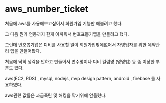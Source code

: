 # aws_number_ticket
처음에 aws를 사용해보고싶어서 회원가입 기능만 해볼려고 했다.

그 다음 뭔가 연동까지 한게 아까워서 번호표뽑기앱을 만들려고 했다.

그런데 번호뽑기앱은 디비를 사용할 일이 회원가입밖에없어서 자영업자를 위한 예약관리 앱을 만들어봤다.

처음에 딱히 생각을 안하고 만들어서 변수명이나 디비 컬럼명 (명명법) 등 좀 이상한 부분도 있다.

aws(EC2, RDS) , mysql, nodejs, mvp design pattern, android , firebase 를 사용하였다.

aws관련 값들은 과금폭탄 및 해킹을 막기위해 안올렸다.
